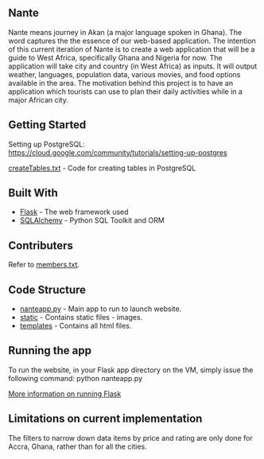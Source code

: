 ## Nante
Nante means journey in Akan (a major language spoken in Ghana). The word captures the the essence of our web-based application. The intention of this current iteration of Nante is to create a web application that will be a guide to West Africa, specifically Ghana and Nigeria for now. The application will take city and country (in West Africa) as inputs. It will output weather, languages, population data, various movies, and food options available in the area. The motivation behind this project is to have an application which tourists can use to plan their daily activities while in a major African city.



## Getting Started

Setting up PostgreSQL: https://cloud.google.com/community/tutorials/setting-up-postgres 

[createTables.txt](https://github.com/evmarecki/nante/blob/master/createTables.txt) - Code for creating tables in PostgreSQL

## Built With
* [Flask](http://flask.pocoo.org/) - The web framework used
* [SQLAlchemy](https://www.sqlalchemy.org/) - Python SQL Toolkit and ORM

## Contributers
Refer to [members.txt](https://github.com/evmarecki/nante/blob/master/members.txt).

## Code Structure
* [nanteapp.py](https://github.com/evmarecki/nante/blob/master/flask-nante/nanteapp.py) - Main app to run to launch website.
* [static](https://github.com/evmarecki/nante/tree/master/flask-nante/static) - Contains static files - images.
* [templates](https://github.com/evmarecki/nante/tree/master/flask-nante/templates) - Contains all html files.

## Running the app
To run the website, in your Flask app directory on the VM, simply issue the following command:
python nanteapp.py

[More information on running Flask](https://sites.duke.edu/compsci316_01_f2018/help/flask/) 


## Limitations on current implementation 
The filters to narrow down data items by price and rating are only done for Accra, Ghana, rather than for all the cities. 
